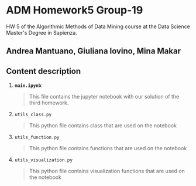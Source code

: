 # ADM Homework5 Group-19
HW 5 of the Algorithmic Methods of Data Mining course at the Data Science Master's Degree in Sapienza.
## Andrea Mantuano, Giuliana Iovino, Mina Makar
## Content description
1. __`main.ipynb`__: 
	> This file contains the jupyter notebook with our solution of the third homework.
	
2. `utils_class.py`
	> This python file contains class that are used on the notebook 

3. `utils_function.py`
	> This python file contains functions that are used on the notebook 

4. `utils_visualization.py`
	> This python file contains visualization functions that are used on the notebook 



